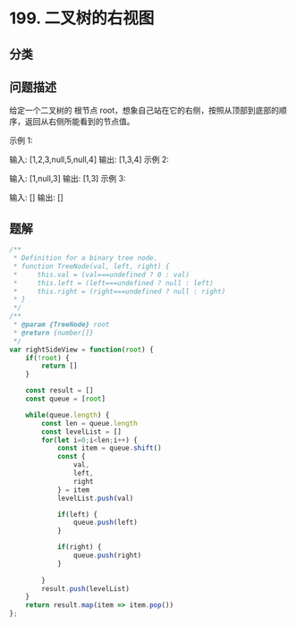 
# 199. 二叉树的右视图


## 分类

## 问题描述 
给定一个二叉树的 根节点 root，想象自己站在它的右侧，按照从顶部到底部的顺序，返回从右侧所能看到的节点值。



示例 1:



输入: [1,2,3,null,5,null,4]
输出: [1,3,4]
示例 2:

输入: [1,null,3]
输出: [1,3]
示例 3:

输入: []
输出: []

## 题解

```js
/**
 * Definition for a binary tree node.
 * function TreeNode(val, left, right) {
 *     this.val = (val===undefined ? 0 : val)
 *     this.left = (left===undefined ? null : left)
 *     this.right = (right===undefined ? null : right)
 * }
 */
/**
 * @param {TreeNode} root
 * @return {number[]}
 */
var rightSideView = function(root) {
    if(!root) {
        return []
    }

    const result = []
    const queue = [root] 

    while(queue.length) {
        const len = queue.length 
        const levelList = []
        for(let i=0;i<len;i++) {
            const item = queue.shift()
            const {
                val, 
                left, 
                right
            } = item
            levelList.push(val)

            if(left) {
                queue.push(left)
            }

            if(right) {
                queue.push(right)
            }
 
        }
        result.push(levelList)
    }
    return result.map(item => item.pop())
};
```